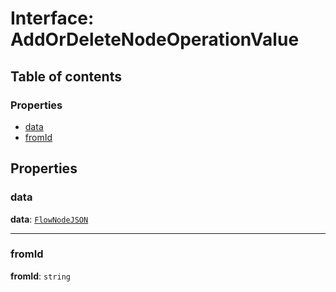 # Interface: AddOrDeleteNodeOperationValue

## Table of contents

### Properties

* [data](/en/auto-docs/fixed-layout-editor/interfaces/AddOrDeleteNodeOperationValue.md#data)
* [fromId](/en/auto-docs/fixed-layout-editor/interfaces/AddOrDeleteNodeOperationValue.md#fromid)

## Properties

### data

**data**: [`FlowNodeJSON`](/en/auto-docs/fixed-layout-editor/interfaces/FlowNodeJSON.md)

***

### fromId

**fromId**: `string`
